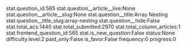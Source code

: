stat.question_id:565
stat.question__article__live:None
stat.question__article__slug:None
stat.question__title:Array Nesting
stat.question__title_slug:array-nesting
stat.question__hide:False
stat.total_acs:1440
stat.total_submitted:2970
stat.total_column_articles:1
stat.frontend_question_id:565
stat.is_new_question:False
status:None
difficulty.level:2
paid_only:False
is_favor:False
frequency:0
progress:0
